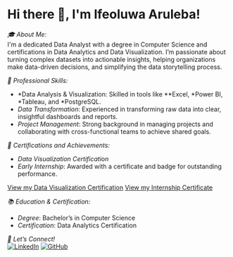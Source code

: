 # Hi there 👋, I'm Ifeoluwa Aruleba!

*🎓 About Me:*  
I'm a dedicated Data Analyst with a degree in Computer Science and certifications in Data Analytics and Data Visualization. I’m passionate about turning complex datasets into actionable insights, helping organizations make data-driven decisions, and simplifying the data storytelling process.

*💼 Professional Skills:*  
- *Data Analysis & Visualization: Skilled in tools like **Excel, *Power BI, *Tableau, and *PostgreSQL.
- *Data Transformation*: Experienced in transforming raw data into clear, insightful dashboards and reports.
- *Project Management*: Strong background in managing projects and collaborating with cross-functional teams to achieve shared goals.

*📜 Certifications and Achievements:*  
- *Data Visualization Certification*  
- *Early Internship*: Awarded with a certificate and badge for outstanding performance.

[View my Data Visualization Certification](https://github.com/Ifeoluwamia/ACHIEVEMENTS/blob/main/CERTIFICATE%20(DATA%20VISUALIZATION).pdf)
[View my Internship Certificate](https://github.com/Ifeoluwamia/ACHIEVEMENTS/blob/main/CERTIFICATE%20(DATA%20VISUALIZATION).pdf)

*📚 Education & Certification:*  
- *Degree*: Bachelor’s in Computer Science  
- *Certification*: Data Analytics Certification  

*💬 Let’s Connect!*  
[![LinkedIn](https://img.shields.io/badge/LinkedIn-Connect-blue)](http://www.linkedin.com/in/aruleba6253) 
[![GitHub](https://img.shields.io/badge/GitHub-Follow-black)](https://github.com/Ifeoluwamia)
